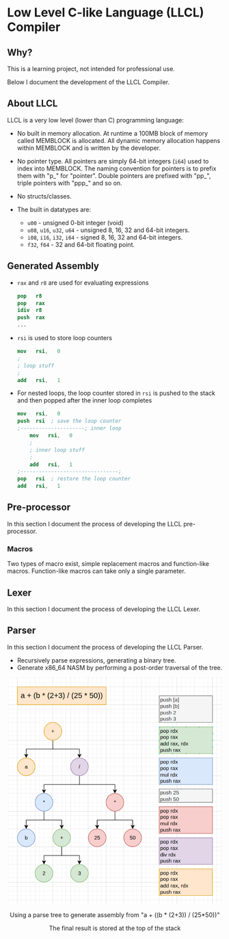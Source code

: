 # Low Level C-like Language (LLCL) Compiler

## Why?
This is a learning project, not intended for professional use.

Below I document the development of the LLCL Compiler.


## About LLCL
LLCL is a very low level (lower than C) programming language:

- No built in memory allocation. At runtime a 100MB block of memory called MEMBLOCK is allocated. All dynamic memory allocation happens within MEMBLOCK and is written by the developer.

- No pointer type. All pointers are simply 64-bit integers (`i64`) used to index into MEMBLOCK.
The naming convention for pointers is to prefix them with "p_" for "pointer". Double pointers are prefixed with "pp_", triple pointers with "ppp_" and so on.

- No structs/classes.

- The built in datatypes are:
    - `u00` - unsigned 0-bit integer (void)
    - `u08`, `u16`, `u32`, `u64` - unsigned 8, 16, 32 and 64-bit integers.
    - `i08`, `i16`, `i32`, `i64` - signed 8, 16, 32 and 64-bit integers.
    - `f32`, `f64` - 32 and 64-bit floating point.


## Generated Assembly
- `rax` and `r8` are used for evaluating expressions
    ```nasm
    pop   r8
    pop   rax
    idiv  r8
    push  rax
    ...
    ```
- `rsi` is used to store loop counters
    ```nasm
    mov   rsi,   0
    ;
    ; loop stuff
    ;
    add   rsi,   1
    ```
- For nested loops, the loop counter stored in `rsi` is pushed to the stack and then popped after the inner loop completes
    ```nasm
    mov   rsi,   0
    push  rsi  ; save the loop counter
    ;---------------------; inner loop
        mov   rsi,   0
        ;
        ; inner loop stuff
        ;
        add   rsi,   1
    ;--------------------------------;
    pop   rsi  ; restore the loop counter
    add   rsi,   1
    ```

## Pre-processor
In this section I document the process of developing the LLCL pre-processor.


### Macros
Two types of macro exist, simple replacement macros and function-like macros.
Function-like macros can take only a single parameter.


## Lexer
In this section I document the process of developing the LLCL Lexer.


## Parser
In this section I document the process of developing the LLCL Parser.

- Recursively parse expressions, generating a binary tree.
- Generate x86_64 NASM by performing a post-order traversal of the tree.

<p align="center">
    <img src="parsetree.png" width="500px"></img>
    <p align="center">Using a parse tree to generate assembly from "a + ((b * (2+3)) / (25*50))"</p>
    <p align="center">The final result is stored at the top of the stack</p>
</p>


